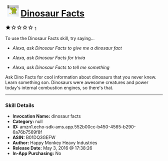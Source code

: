 # &nbsp;<img src="skill_icon" alt="Dinosaur Facts icon" width="36"> [Dinosaur Facts](http://alexa.amazon.com/#skills/amzn1.echo-sdk-ams.app.552b00cc-b450-4565-b290-6a76b7569f8f)
![1 stars](../../images/ic_star_black_18dp_1x.png)![1 stars](../../images/ic_star_border_black_18dp_1x.png)![1 stars](../../images/ic_star_border_black_18dp_1x.png)![1 stars](../../images/ic_star_border_black_18dp_1x.png)![1 stars](../../images/ic_star_border_black_18dp_1x.png) 1

To use the Dinosaur Facts skill, try saying...

* *Alexa, ask Dinosaur Facts to give me a dinosaur fact*

* *Alexa, ask Dinosaur Facts for trivia*

* *Alexa, ask Dinosaur Facts to tell me something*

Ask Dino Facts for cool information about dinosaurs that you never knew. Learn something son. Dinosaurs were awesome creatures and power today's internal combustion engines, so there's that.

***

### Skill Details

* **Invocation Name:** dinosaur facts
* **Category:** null
* **ID:** amzn1.echo-sdk-ams.app.552b00cc-b450-4565-b290-6a76b7569f8f
* **ASIN:** B01DQ3GEFW
* **Author:** Happy Monkey Heavy Industries
* **Release Date:** May 3, 2016 @ 17:38:26
* **In-App Purchasing:** No

